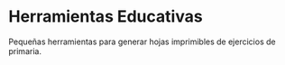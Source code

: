# Herramientas Educativas

Pequeñas herramientas para generar hojas imprimibles 
de ejercicios de primaria.
